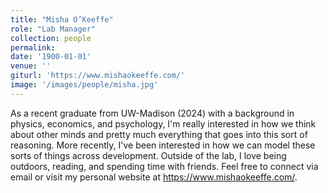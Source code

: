 ```yaml
---
title: "Misha O’Keeffe"
role: "Lab Manager"
collection: people
permalink: 
date: '1900-01-01'
venue: ''
giturl: 'https://www.mishaokeeffe.com/'
image: '/images/people/misha.jpg'
---
```


As a recent graduate from UW-Madison (2024) with a background in physics, economics, and psychology, I'm really interested in how we think about other minds and pretty much everything that goes into this sort of reasoning. More recently, I've been interested in how we can model these sorts of things across development. Outside of the lab, I love being outdoors, reading, and spending time with friends. Feel free to connect via email or visit my personal website at https://www.mishaokeeffe.com/.
